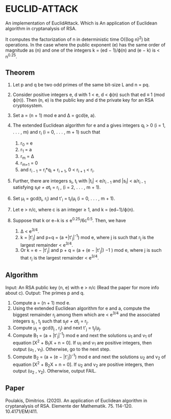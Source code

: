 # EUCLID-ATTACK
An implementation of EuclidAttack. Which is An application of Euclidean algorithm in cryptanalysis of RSA.

It computes the factorization of n in deterministic time O((log n)<sup>2</sup>) bit operations. In the case where the public exponent (e) has the same order of magnitude as (n) and one of the integers k = (ed − 1)/&#981;(n) and (e − k) is < n<sup>0.25</sup>. 

## Theorem 
1. Let p and q be two odd primes of the same bit-size L and n = pq.
2. Consider positive integers e, d with 1 < e, d < &#981;(n) such that ed &#8801; 1 (mod &#981;(n)). Then (n, e) is the public key and d the private key for an RSA cryptosystem.
3. Set a = (n + 1) mod e and &#916; = gcd(e, a).
4. The extended Euclidean algorithm for e and a gives integers q<sub>i</sub> > 0 (i = 1, . . . , m) and r<sub>i</sub> (i = 0, . . . , m + 1) such that
    1. r<sub>0</sub> = e
    2. r<sub>1</sub> = a
    3. r<sub>m</sub> = &#916;
    4. r<sub>m+1</sub> = 0
    5. and r<sub>i - 1</sub> = r<sub>i</sub>*q<sub>i</sub> + r<sub>i + 1</sub>, 0 < r<sub>i + 1</sub> < r<sub>i</sub>.
5. Further, there are integers s<sub>i</sub>, t<sub>i</sub> with |t<sub>i</sub>| < e/r<sub>i - 1</sub> and |s<sub>i</sub>| < a/r<sub>i - 1</sub> satisfying
      s<sub>i</sub>*e + a*t<sub>i</sub> = r<sub>i</sub> , (i = 2, . . . , m + 1). 
6. Set &#956;<sub>i</sub> = gcd(t<sub>i</sub>, r<sub>i</sub>) and t'<sub>i</sub> = t<sub>i</sub>/&#956;<sub>i</sub> (i = 0, . . . , m + 1).

7. Let e > n/c, where c is an integer &#8805; 1, and k = (ed−1)/&#981;(n). 
8. Suppose that k or e−k is ≤ e<sup>0.25</sup>/6c<sup>0.5</sup>. Then, we have
    1. &#916; < e<sup>3/4</sup>.
    2. k = |t'<sub>j</sub>| and p+q = (a +|t'<sub>j</sub>|<sup>-1</sup>) mod e, where j is such that r<sub>j</sub> is the largest remainder < e<sup>3/4</sup>.
    3. Or k = e − |t'<sub>j</sub>| and p + q = (a + (e − |t'<sub>j</sub>|) −1 ) mod e, where j is such that r<sub>j</sub> is the largest remainder < e<sup>3/4</sup>.

## Algorithm 
Input: An RSA public key (n, e) with e > n/c (Read the paper for more info about c). 
Output: The primes p and q.
1. Compute a = (n + 1) mod e.
2. Using the extended Euclidean algorithm for e and a, compute the biggest remainder r<sub>j</sub> among them which are < e<sup>3/4</sup> and the associated integers s<sub>j</sub> , t<sub>j</sub> such that s<sub>j</sub>*e + a*t<sub>j</sub> = r<sub>j</sub>.
3. Compute &#956;<sub>j</sub> = gcd(t<sub>j</sub> , r<sub>j</sub>) and next t'<sub>j</sub> = t<sub>j</sub>/&#956;<sub>j</sub>.
4. Compute B<sub>1</sub> = (a + |t'<sub>j</sub>|<sup>-1</sup>) mod e and next the solutions u<sub>1</sub> and v<sub>1</sub> of equation [X<sup>2</sup> + B<sub>1</sub>X + n = 0]. If u<sub>1</sub> and v<sub>1</sub> are positive integers, then output (u<sub>1</sub> , v<sub>1</sub>). Otherwise, go to the next step.
5. Compute B<sub>2</sub> = (a + (e − |t'<sub>j</sub>|)<sup>-1</sup>) mod e and next the solutions u<sub>2</sub> and v<sub>2</sub> of equation [X<sup>2</sup> + B<sub>2</sub>X + n = 0]. If u<sub>2</sub> and v<sub>2</sub> are positive integers, then output (u<sub>2</sub> , v<sub>2</sub>). Otherwise, output FAIL.

## Paper
Poulakis, Dimitrios. (2020). An application of Euclidean algorithm in cryptanalysis of RSA. Elemente der Mathematik. 75. 114-120. 10.4171/EM/411. 
